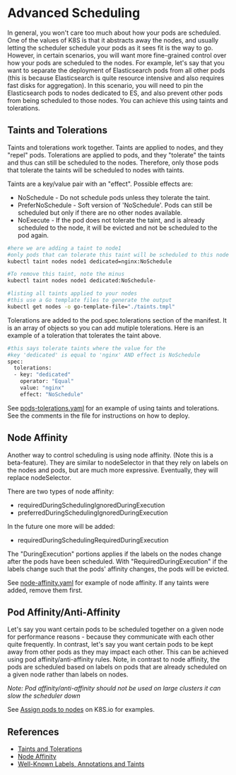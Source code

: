 # Advanced Scheduling #

In general, you won't care too much about how your pods are scheduled.  One of the values of K8S is that it abstracts away the nodes, and usually letting the scheduler schedule your pods as it sees fit is the way to go.  However, in certain scenarios, you will want more fine-grained control over how your pods are scheduled to the nodes.  For example, let's say that you want to separate the deployment of Elasticsearch pods from all other pods (this is because Elasticsearch is quite resource intensive and also requires fast disks for aggregation).  In this scenario, you will need to pin the Elasticsearch pods to nodes dedicated to ES, and also prevent other pods from being scheduled to those nodes. You can achieve this using taints and tolerations.

## Taints and Tolerations ##

Taints and tolerations work together.  Taints are applied to nodes, and they "repel" pods.  Tolerations are applied to pods, and they "tolerate" the taints and thus can still be scheduled to the nodes.  Therefore, only those pods that tolerate the taints will be scheduled to nodes with taints.

Taints are a key/value pair with an "effect".  Possible effects are:

* NoSchedule - Do not schedule pods unless they tolerate the taint.
* PreferNoSchedule - Soft version of 'NoSchedule'.  Pods can still be scheduled but only if there are no other nodes available.
* NoExecute - If the pod does not tolerate the taint, and is already scheduled to the node, it will be evicted and not be scheduled to the pod again.  

```sh
#here we are adding a taint to node1
#only pods that can tolerate this taint will be scheduled to this node
kubectl taint nodes node1 dedicated=nginx:NoSchedule

#To remove this taint, note the minus
kubectl taint nodes node1 dedicated:NoSchedule-

#listing all taints applied to your nodes
#this use a Go template files to generate the output
kubectl get nodes -o go-template-file="./taints.tmpl"
```

Tolerations are added to the pod.spec.tolerations section of the manifest.  It is an array of objects so you can add mutiple tolerations.  Here is an example of a toleration that tolerates the taint above.

```sh
#this says tolerate taints where the value for the 
#key 'dedicated' is equal to 'nginx' AND effect is NoSchedule
spec:  
  tolerations:
  - key: "dedicated"
    operator: "Equal"
    value: "nginx"
    effect: "NoSchedule"
```

See [pods-tolerations.yaml](./pods-tolerations.yaml) for an example of using taints and tolerations.  See the comments in the file for instructions on how to deploy.

## Node Affinity ##

Another way to control scheduling is using node affinity.  (Note this is a beta-feature).  They are similar to nodeSelector in that they rely on labels on the nodes and pods, but are much more expressive.  Eventually, they will replace nodeSelector.

There are two types of node affinity:

* requiredDuringSchedulingIgnoredDuringExecution
* preferredDuringSchedulingIgnoredDuringExecution

In the future one more will be added:

* requiredDuringSchedulingRequiredDuringExecution

The "DuringExecution" portions applies if the labels on the nodes change after the pods have been scheduled.  With "RequiredDuringExecution" if the labels change such that the pods' affinity changes, the pods will be evicted.

See [node-affinity.yaml](./node-affinity.yaml) for example of node affinity.  If any taints were added, remove them first.

## Pod Affinity/Anti-Affinity ##

Let's say you want certain pods to be scheduled together on a given node for performance reasons - because they communicate with each other quite frequently.  In contrast, let's say you want certain pods to be kept away from other pods as they may impact each other.  This can be achieved using pod affinity/anti-affinity rules.  Note, in contrast to node affinity, the pods are scheduled based on labels on pods that are already scheduled on a given node rather than labels on nodes.

*Note: Pod affinity/anti-affinity should not be used on large clusters it can slow the scheduler down*

See [Assign pods to nodes](view-source:https://kubernetes.io/docs/concepts/configuration/assign-pod-node/) on K8S.io for examples.

## References ##

* [Taints and Tolerations](https://kubernetes.io/docs/concepts/configuration/taint-and-toleration/)
* [Node Affinity](https://kubernetes.io/docs/concepts/configuration/assign-pod-node/#node-affinity-beta-feature)
* [Well-Known Labels, Annotations and Taints](https://kubernetes.io/docs/reference/labels-annotations-taints/)


